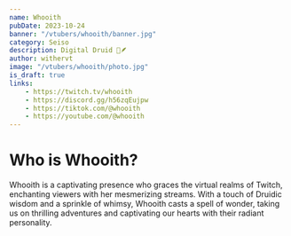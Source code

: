 ```yaml
---
name: Whooith
pubDate: 2023-10-24
banner: "/vtubers/whooith/banner.jpg"
category: Seiso
description: Digital Druid 🍃🪶
author: withervt
image: "/vtubers/whooith/photo.jpg"
is_draft: true
links: 
    - https://twitch.tv/whooith
    - https://discord.gg/h56zqEujpw
    - https://tiktok.com/@whooith
    - https://youtube.com/@whooith
---
```


# Who is Whooith?

Whooith is a captivating presence who graces the virtual realms of Twitch, enchanting viewers with her mesmerizing streams. With a touch of Druidic wisdom and a sprinkle of whimsy, Whooith casts a spell of wonder, taking us on thrilling adventures and captivating our hearts with their radiant personality.